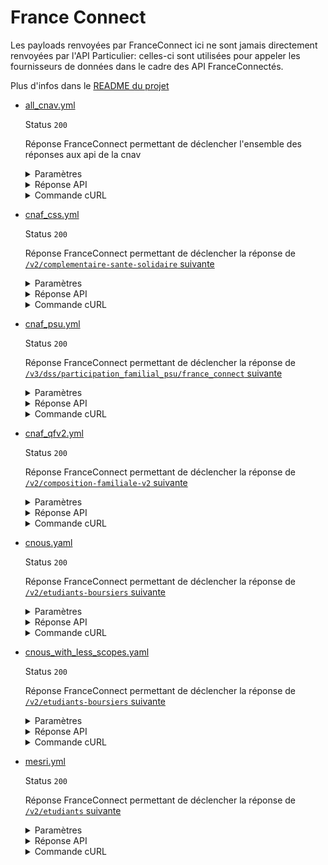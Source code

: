# France Connect

Les payloads renvoyées par FranceConnect ici ne sont jamais directement
renvoyées par l'API Particulier: celles-ci sont utilisées pour appeler les
fournisseurs de données dans le cadre des API FranceConnectés.

Plus d'infos dans le [README du projet](../../#cas-de-franceconnect)

* [all_cnav.yml](all_cnav.yml)

  Status `200`

  Réponse FranceConnect permettant de déclencher l'ensemble des réponses aux api de la cnav

  <details><summary>Paramètres</summary>
  <p>

  ```json
  {
    "token": "all_cnav"
  }
  ```

  </p>
  </details>

  <details><summary>Réponse API</summary>
  <p>

  ```json
  {
    "scope": [
      "openid",
      "identite_pivot",
      "revenu_solidarite_active",
      "revenu_solidarite_active_majoration",
      "prime_activite",
      "prime_activite_majoration",
      "allocation_soutien_familial",
      "allocation_adulte_handicape",
      "complementaire_sante_solidaire",
      "cnaf_quotient_familial",
      "cnaf_allocataires",
      "cnaf_enfants",
      "cnaf_adresse",
      "psu_allocataires",
      "psu_enfants",
      "psu_adresse",
      "psu_parametres_calcul_psu"
    ],
    "client": {
      "client_id": "client_id",
      "client_name": "client_name"
    },
    "identity": {
      "given_name": "Georges",
      "family_name": "CNAF",
      "birthdate": "2002-01-01",
      "gender": "male",
      "birthplace": "75002",
      "birthcountry": "99100",
      "preferred_username": "MARTIN"
    }
  }
  ```

  </p>
  </details>

  <details><summary>Commande cURL</summary>
  <p>

  ```bash
  curl -H "Authorization: Bearer all_cnav" --url "https://staging.particulier.api.gouv.fr/v2/composition-familiale-v2?recipient=13002526500013"
  ```

  </p>
  </details>
* [cnaf_css.yml](cnaf_css.yml)

  Status `200`

  Réponse FranceConnect permettant de déclencher la réponse de [`/v2/complementaire-sante-solidaire` suivante](../api_particulier_v2_cnaf_complementaire_sante_solidaire/fake_france_connect_cnaf.yml)

  <details><summary>Paramètres</summary>
  <p>

  ```json
  {
    "token": "cnaf_css"
  }
  ```

  </p>
  </details>

  <details><summary>Réponse API</summary>
  <p>

  ```json
  {
    "scope": [
      "openid",
      "identite_pivot",
      "complementaire_sante_solidaire"
    ],
    "client": {
      "client_id": "client_id",
      "client_name": "client_name"
    },
    "identity": {
      "given_name": "Georges",
      "family_name": "CNAF",
      "birthdate": "2002-01-01",
      "gender": "male",
      "birthplace": "75002",
      "birthcountry": "99100",
      "preferred_username": "MARTIN"
    }
  }
  ```

  </p>
  </details>

  <details><summary>Commande cURL</summary>
  <p>

  ```bash
  curl -H "Authorization: Bearer cnaf_css" --url "https://staging.particulier.api.gouv.fr/v2/complementaire-sante-solidaire?recipient=13002526500013"
  ```

  </p>
  </details>
* [cnaf_psu.yml](cnaf_psu.yml)

  Status `200`

  Réponse FranceConnect permettant de déclencher la réponse de [`/v3/dss/participation_familial_psu/france_connect` suivante](../api_particulier_v3_cnav_participation_familial_psu_with_france_connect/fake_france_connect_cnaf.yaml)

  <details><summary>Paramètres</summary>
  <p>

  ```json
  {
    "token": "cnaf_psu"
  }
  ```

  </p>
  </details>

  <details><summary>Réponse API</summary>
  <p>

  ```json
  {
    "scope": [
      "openid",
      "identite_pivot",
      "cnaf_quotient_familial",
      "cnaf_allocataires",
      "cnaf_enfants",
      "cnaf_adresse"
    ],
    "client": {
      "client_id": "client_id",
      "client_name": "client_name"
    },
    "identity": {
      "given_name": "Georges",
      "family_name": "CNAF",
      "birthdate": "2002-01-01",
      "gender": "male",
      "birthplace": "75002",
      "birthcountry": "99100",
      "preferred_username": "MARTIN"
    }
  }
  ```

  </p>
  </details>

  <details><summary>Commande cURL</summary>
  <p>

  ```bash
  curl -H "Authorization: Bearer cnaf_psu" --url "https://staging.particulier.api.gouv.fr/v3/dss/participation_familial_psu/france_connect?recipient=13002526500013"
  ```

  </p>
  </details>
* [cnaf_qfv2.yml](cnaf_qfv2.yml)

  Status `200`

  Réponse FranceConnect permettant de déclencher la réponse de [`/v2/composition-familiale-v2` suivante](../api_particulier_v2_cnav_quotient_familial_v2/fake_france_connect_cnaf.yaml)

  <details><summary>Paramètres</summary>
  <p>

  ```json
  {
    "token": "cnaf_qfv2"
  }
  ```

  </p>
  </details>

  <details><summary>Réponse API</summary>
  <p>

  ```json
  {
    "scope": [
      "openid",
      "identite_pivot",
      "cnaf_quotient_familial",
      "cnaf_allocataires",
      "cnaf_enfants",
      "cnaf_adresse"
    ],
    "client": {
      "client_id": "client_id",
      "client_name": "client_name"
    },
    "identity": {
      "given_name": "Georges",
      "family_name": "CNAF",
      "birthdate": "2002-01-01",
      "gender": "male",
      "birthplace": "75002",
      "birthcountry": "99100",
      "preferred_username": "MARTIN"
    }
  }
  ```

  </p>
  </details>

  <details><summary>Commande cURL</summary>
  <p>

  ```bash
  curl -H "Authorization: Bearer cnaf_qfv2" --url "https://staging.particulier.api.gouv.fr/v2/composition-familiale-v2?recipient=13002526500013"
  ```

  </p>
  </details>
* [cnous.yaml](cnous.yaml)

  Status `200`

  Réponse FranceConnect permettant de déclencher la réponse de [`/v2/etudiants-boursiers` suivante](../api_particulier_v2_cnous_student_scholarship/france_connect_cnous.yml)

  <details><summary>Paramètres</summary>
  <p>

  ```json
  {
    "token": "cnous"
  }
  ```

  </p>
  </details>

  <details><summary>Réponse API</summary>
  <p>

  ```json
  {
    "scope": [
      "openid",
      "identite_pivot",
      "cnous_statut_boursier",
      "cnous_echelon_bourse",
      "cnous_email",
      "cnous_periode_versement",
      "cnous_statut_bourse",
      "cnous_ville_etudes",
      "cnous_identite"
    ],
    "client": {
      "client_id": "client_id",
      "client_name": "client_name"
    },
    "identity": {
      "given_name": "Jean",
      "family_name": "MARTIN",
      "birthdate": "2001-01-01",
      "gender": "male",
      "birthplace": "75002",
      "birthcountry": "99100",
      "preferred_username": "jmartin_cnous"
    }
  }
  ```

  </p>
  </details>

  <details><summary>Commande cURL</summary>
  <p>

  ```bash
  curl -H "Authorization: Bearer cnous" --url "https://staging.particulier.api.gouv.fr/v2/etudiants-boursiers?recipient=13002526500013"
  ```

  </p>
  </details>
* [cnous_with_less_scopes.yaml](cnous_with_less_scopes.yaml)

  Status `200`

  Réponse FranceConnect permettant de déclencher la réponse de [`/v2/etudiants-boursiers` suivante](../api_particulier_v2_cnous_student_scholarship/france_connect_cnous_with_less_scopes.yml)

  <details><summary>Paramètres</summary>
  <p>

  ```json
  {
    "token": "cnous_with_less_scopes"
  }
  ```

  </p>
  </details>

  <details><summary>Réponse API</summary>
  <p>

  ```json
  {
    "scope": [
      "openid",
      "identite_pivot",
      "cnous_statut_boursier",
      "cnous_echelon_bourse",
      "cnous_email",
      "cnous_periode_versement",
      "cnous_statut_bourse",
      "cnous_ville_etudes"
    ],
    "client": {
      "client_id": "client_id",
      "client_name": "client_name"
    },
    "identity": {
      "given_name": "Jean",
      "family_name": "MARTIN",
      "birthdate": "2001-01-01",
      "gender": "male",
      "birthplace": "75002",
      "birthcountry": "99100",
      "preferred_username": "jmartin_cnous_with_less_scopes"
    }
  }
  ```

  </p>
  </details>

  <details><summary>Commande cURL</summary>
  <p>

  ```bash
  curl -H "Authorization: Bearer cnous_with_less_scopes" --url "https://staging.particulier.api.gouv.fr/v2/etudiants-boursiers?recipient=13002526500013"
  ```

  </p>
  </details>
* [mesri.yml](mesri.yml)

  Status `200`

  Réponse FranceConnect permettant de déclencher la réponse de [`/v2/etudiants` suivante](../api_particulier_v2_mesri_student_status/france_connect.yml)

  <details><summary>Paramètres</summary>
  <p>

  ```json
  {
    "token": "mesri"
  }
  ```

  </p>
  </details>

  <details><summary>Réponse API</summary>
  <p>

  ```json
  {
    "scope": [
      "openid",
      "identite_pivot",
      "mesri_identifiant",
      "mesri_identite",
      "mesri_inscription_etudiant",
      "mesri_inscription_autre",
      "mesri_admission",
      "mesri_etablissements"
    ],
    "client": {
      "client_id": "client_id",
      "client_name": "client_name"
    },
    "identity": {
      "given_name": "Jean",
      "family_name": "MESRI",
      "birthdate": "2002-01-01",
      "gender": "male",
      "birthplace": "75002",
      "birthcountry": "99100",
      "preferred_username": "jean_mesri"
    }
  }
  ```

  </p>
  </details>

  <details><summary>Commande cURL</summary>
  <p>

  ```bash
  curl -H "Authorization: Bearer mesri" --url "https://staging.particulier.api.gouv.fr/v2/etudiants?recipient=13002526500013"
  ```

  </p>
  </details>
